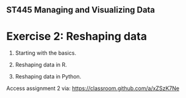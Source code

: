 ## ST445 Managing and Visualizing Data

# Exercise 2: Reshaping data

1. Starting with the basics.

2. Reshaping data in R.

3. Reshaping data in Python.

Access assignment 2 via: https://classroom.github.com/a/xZSzK7Ne
